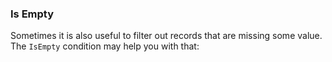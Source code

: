 ### Is Empty

Sometimes it is also useful to filter out records that are missing some value.
The `IsEmpty` condition may help you with that:

